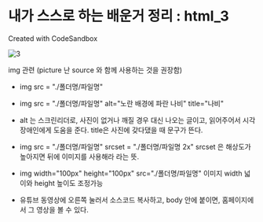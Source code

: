 # 내가 스스로 하는 배운거 정리 : html_3
Created with CodeSandbox

![3](https://user-images.githubusercontent.com/37132897/157605229-cc207921-d8ef-48e7-be59-40b57db13627.PNG)


img 관련 (picture 난 source 와 함께 사용하는 것을 권장함)
- img src = "./폴더명/파일명" 
- img src = "./폴더명/파일명" alt="노란 배경에 파란 나비" title="나비"
- alt 는 스크린리더로, 사진이 없거나 깨질 경우 대신 나오는 글이고, 읽어주어서 시각 장애인에게 도움을 준다. 
title은 사진에 갖다댔을 때 문구가 뜬다.
- img src = "./폴더명/파일명" srcset = "./폴더명/파일명 2x"
srcset 은 해상도가 높아지면 뒤에 이미지를 사용해라 라는 뜻.
- img width="100px" height="100px" src="./폴더명/파일명" 
이미지 width 넓이와 height 높이도 조정가능

- 유튜브 동영상에 오른쪽 눌러서 소스코드 복사하고, body 안에 붙이면, 홈페이지에서 그 영상을 볼 수 있다.

